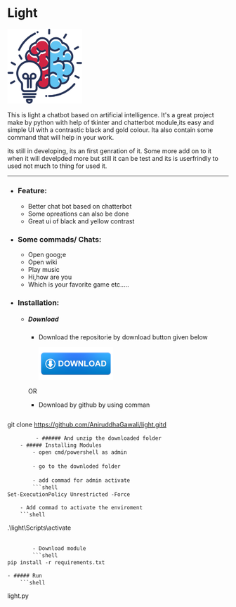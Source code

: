 # Light
[<img src="https://github.com/AniruddhaGawali/light/blob/master/data/img/img.png" width="170">](img.png)

This is light a chatbot based on artificial intelligence. It's a great project make by python with help of tkinter and chatterbot module,its easy and simple UI with a contrastic black and gold colour. Ita also contain some command that will help in your work. 

its still in developing, its an first genration of it. Some more add on to it when it will develpded more but still it can be test and its is userfrindly to used not much to thing for used it.


------------


- ### Feature:
	- Better chat bot based on chatterbot
	- Some opreations can also be done
	- Great ui of black and yellow contrast

- ### Some commads/ Chats:
	- Open goog;e
	- Open wiki
	- Play music
	- Hi,how are you
	- Which is your favorite game
	etc.....
	
- ### Installation:
	- ##### Download 
		 - Download the repositorie by download button given below
		 
			 [<img src="https://github.com/AniruddhaGawali/light/blob/master/data/img/download1.png" width="170">](https://github.com/AniruddhaGawali/light/archive/master.zip)
		 
		OR
		 
		 - Download by github by using comman
			  ```bash
git clone https://github.com/AniruddhaGawali/light.gitd
```
		 - ###### And unzip the downloaded folder  
	- ##### Installing Modules
		- open cmd/powershell as admin
		
		- go to the downloded folder 
		
		- add commad for admin activate
		```shell
Set-ExecutionPolicy Unrestricted -Force
```
		
		- Add commad to activate the enviroment
		```shell
.\\light\Scripts\activate
```
		
		- Download module
		```shell
pip install -r requirements.txt
```
		
	- ##### Run
		```shell
light.py 
```
	
